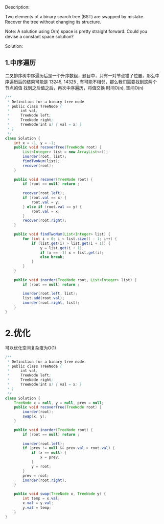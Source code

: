 Description:

Two elements of a binary search tree (BST) are swapped by mistake.
Recover the tree without changing its structure.

Note:
A solution using O(n) space is pretty straight forward. Could you devise a constant space solution?

Solution:

## 1.中序遍历
二叉排序树中序遍历后是一个升序数组，题目中，只有一对节点错了位置，那么中序遍历后的结果可能是
13245, 14325 , 有可能不相邻，那么我们需要找到这两个节点的值
找到之后值之后，再次中序遍历，将值交换
时间O(n), 空间O(n)

```java
/**
 * Definition for a binary tree node.
 * public class TreeNode {
 *     int val;
 *     TreeNode left;
 *     TreeNode right;
 *     TreeNode(int x) { val = x; }
 * }
 */
class Solution {
    int x = -1, y = -1;
    public void recoverTree(TreeNode root) {
        List<Integer> list = new ArrayList<>();
        inorder(root, list);
        findTwoNum(list);
        recover(root);
    }
    
    public void recover(TreeNode root) {
        if (root == null) return ;
        
        recover(root.left);
        if (root.val == x) {
            root.val = y;
        } else if (root.val == y) {
            root.val = x;
        }
        recover(root.right);
    } 
    
    public void findTwoNum(List<Integer> list) {
        for (int i = 0; i < list.size() - 1; i++) {
            if (list.get(i) > list.get(i + 1)) {
                y = list.get(i + 1);
                if (x == -1) x = list.get(i);
                else break;
            }
        }
    }
    
    public void inorder(TreeNode root, List<Integer> list) {
        if (root == null) return ;
        
        inorder(root.left, list);
        list.add(root.val);
        inorder(root.right, list);
    }
}
```

# 2.优化
可以优化空间复杂度为O(1)

```java
/**
 * Definition for a binary tree node.
 * public class TreeNode {
 *     int val;
 *     TreeNode left;
 *     TreeNode right;
 *     TreeNode(int x) { val = x; }
 * }
 */
class Solution { 
    TreeNode x = null, y = null, prev = null;
    public void recoverTree(TreeNode root) { 
        inorder(root); 
        swap(x, y);
    }

    public void inorder(TreeNode root) {
        if (root == null) return ;
        
        inorder(root.left);
        if (prev != null && prev.val > root.val) {
            if (x == null) {
                x = prev;
            }
            y = root;
        }
        prev = root;
        inorder(root.right);
    }
    
    public void swap(TreeNode x, TreeNode y) {
        int temp = x.val;
        x.val = y.val;
        y.val = temp;
    }
}
```